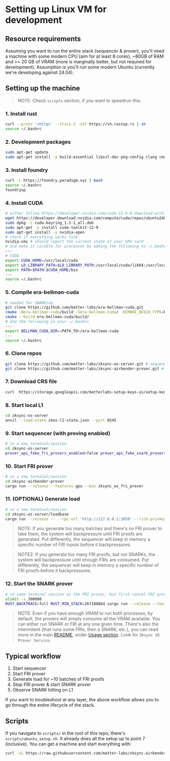 # Setting up Linux VM for development

## Resource requirements

Assuming you want to run the entire stack (sequencer & prover), you'll need a machine with some modern CPU (aim for at least 8 cores), ~80GB of RAM and >= 20 GB of VRAM (more is marginally better, but not required for development). Assumption is you'll run some modern Ubuntu (currently we're developing against 24.04).

## Setting up the machine

> NOTE: Check `scripts` section, if you want to speedrun this.

### 1. Install rust

```bash
curl --proto '=https' --tlsv1.2 -sSf https://sh.rustup.rs | sh
source ~/.bashrc
```

### 2. Development packages

```bash
sudo apt-get update
sudo apt-get install -y build-essential libssl-dev pkg-config clang cmake
```

### 3. Install foundry

```bash
curl -L https://foundry.paradigm.xyz | bash
source ~/.bashrc
foundryup
```

### 4. Install CUDA

```bash
# either follow https://developer.nvidia.com/cuda-12-9-0-download-archive?target_os=Linux&target_arch=x86_64&Distribution=Ubuntu&target_version=24.04&target_type=deb_network or simply run the commands below
wget https://developer.download.nvidia.com/compute/cuda/repos/ubuntu2404/x86_64/cuda-keyring_1.1-1_all.deb
sudo dpkg -i cuda-keyring_1.1-1_all.deb
sudo apt-get -y install cuda-toolkit-12-9
sudo apt-get install -y nvidia-open
# check if everything works fine
nvidia-smi # should report the current state of your GPU card
# and make it visible for processes by adding the following to ~/.bashrc:
---
# CUDA
export CUDA_HOME=/usr/local/cuda
export LD_LIBRARY_PATH=$LD_LIBRARY_PATH:/usr/local/cuda/lib64:/usr/local/cuda/extras/CUPTI/lib64
export PATH=$PATH:$CUDA_HOME/bin
---
source ~/.bashrc
```

### 5. Compile era-bellman-cuda

```bash
# needed for SNARKing
git clone https://github.com/matter-labs/era-bellman-cuda.git
cmake -Bera-bellman-cuda/build -Sera-bellman-cuda/ -DCMAKE_BUILD_TYPE=Release
cmake --build era-bellman-cuda/build/
# and the following in your ~/.bashrc
---
export BELLMAN_CUDA_DIR=<PATH_TO>/era-bellman-cuda
---
source ~/.bashrc
```

### 6. Clone repos

```bash
git clone https://github.com/matter-labs/zksync-os-server.git # sequencer
git clone https://github.com/matter-labs/zksync-airbender-prover.git # prover
```

### 7. Download CRS file

```bash
curl  https://storage.googleapis.com/matterlabs-setup-keys-us/setup-keys/setup_compact.key --output zksync-airbender-prover/crs/setup_compact.key
```

### 8. Start local L1

```bash
cd zksync-os-server
anvil --load-state zkos-l1-state.json --port 8545
```

### 9. Start sequencer (with proving enabled)

```bash
# in a new terminal/session
cd zksync-os-server
prover_api_fake_fri_provers_enabled=false prover_api_fake_snark_provers_enabled=false cargo run --release
```

### 10. Start FRI prover

```bash
# in a new terminal/session
cd zksync-airbender-prover
cargo run --release --features gpu --bin zksync_os_fri_prover
```

### 11. (OPTIONAL) Generate load

```bash
# in a new terminal/session
cd zksync-os-server/loadbase
cargo run --release -- --rpc-url 'http://127.0.0.1:3050' --rich-privkey 0x7726827caac94a7f9e1b160f7ea819f172f7b6f9d2a97f992c38edeab82d4110 --duration 240m --max-in-flight 1 --wallets 1 --dest random
```

> NOTE: If you generate too many batches and there's no FRI prover to take them, the system will backpressure until FRI proofs are generated. Put differently, the sequencer will keep in memory a specific number of FRI inputs before it backpressures.

> NOTE2: If you generate too many FRI proofs, but not SNARKs, the system will backpressure until enough FRIs are consumed. Put differently, the sequencer will keep in memory a specific number of FRI proofs before it backpressures.

### 12. Start the SNARK prover

```bash
# in same terminal session as the FRI prover, but first cancel FRI prover
ulimit -s 300000
RUST_BACKTRACE=full RUST_MIN_STACK=267108864 cargo run --release --features gpu --bin zksync_os_snark_prover -- run-prover --sequencer-url http://localhost:3124 --binary-path ./multiblock_batch.bin --trusted-setup-file crs/setup_compact.key --output-dir ./outputs
```

> NOTE: Even if you have enough VRAM to run both processes, by default, the provers will simply consume all the VRAM available. You can either run SNARK or FRI at any one given time. There's also the intermitent (that runs some FRIs, then a SNARK, etc.), you can read more in the main [README](https://github.com/matter-labs/zksync-airbender-prover), under [Usage section](https://github.com/matter-labs/zksync-airbender-prover?tab=readme-ov-file#usage). Look for `ZKsync OS Prover Service`.

## Typical workflow

1. Start sequencer
2. Start FRI prover
3. Generate load for ~10 batches of FRI proofs
4. Stop FRI prover & start SNARK prover
5. Observe SNARK hitting on L1

If you want to troubleshoot at any layer, the above workflow allows you to go through the entire lifecycle of the stack.

## Scripts

If you navigate to `scripts/` in the root of this repo, there's `scripts/ubuntu_setup.sh`. It already does all the setup up to point 7 (inclusive). You can get a machine and start everything with:

```bash
curl -sL https://raw.githubusercontent.com/matter-labs/zksync-airbender-prover/main/scripts/ubuntu_setup.sh | bash
```
